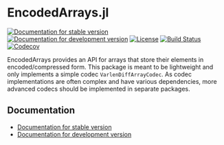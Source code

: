 # EncodedArrays.jl

[![Documentation for stable version](https://img.shields.io/badge/docs-stable-blue.svg)](https://oschulz.github.io/EncodedArrays.jl/stable)
[![Documentation for development version](https://img.shields.io/badge/docs-dev-blue.svg)](https://oschulz.github.io/EncodedArrays.jl/dev)
[![License](http://img.shields.io/badge/license-MIT-brightgreen.svg?style=flat)](LICENSE.md)
[![Build Status](https://github.com/oschulz/EncodedArrays.jl/workflows/CI/badge.svg?branch=main)](https://github.com/oschulz/EncodedArrays.jl/actions?query=workflow%3ACI)
[![Codecov](https://codecov.io/gh/oschulz/EncodedArrays.jl/branch/main/graph/badge.svg)](https://codecov.io/gh/oschulz/EncodedArrays.jl)

EncodedArrays provides an API for arrays that store their elements in
encoded/compressed form. This package is meant to be lightweight and only
implements a simple codec `VarlenDiffArrayCodec`. As codec implementations are
often complex and have various dependencies, more advanced codecs should
be implemented in separate packages.


## Documentation

* [Documentation for stable version](https://oschulz.github.io/EncodedArrays.jl/stable)
* [Documentation for development version](https://oschulz.github.io/EncodedArrays.jl/dev)
